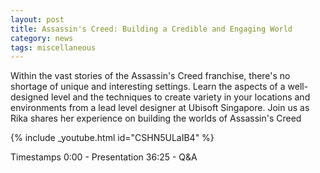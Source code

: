 ```yaml
---
layout: post
title: Assassin's Creed: Building a Credible and Engaging World
category: news
tags: miscellaneous
---
```


Within the vast stories of the Assassin's Creed franchise, there's no shortage of unique and interesting settings. Learn the aspects of a well-designed level and the techniques to create variety in your locations and environments from a lead level designer at Ubisoft Singapore. Join us as Rika shares her experience on building the worlds of Assassin's Creed


{% include _youtube.html id="CSHN5ULaIB4" %}


Timestamps
0:00 - Presentation
36:25 - Q&A